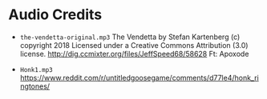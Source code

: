 # Audio Credits

* `the-vendetta-original.mp3`
  The Vendetta by Stefan Kartenberg (c) copyright 2018 Licensed under a Creative Commons Attribution (3.0) license.
  http://dig.ccmixter.org/files/JeffSpeed68/58628 Ft: Apoxode

* `Honk1.mp3`
  https://www.reddit.com/r/untitledgoosegame/comments/d77le4/honk_ringtones/
